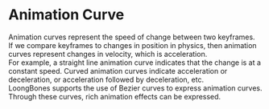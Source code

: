 # Animation Curve

Animation curves represent the speed of change between two keyframes.
<br>
If we compare keyframes to changes in position in physics, then animation curves represent changes in velocity, which is acceleration.
<br>
For example, a straight line animation curve indicates that the change is at a constant speed. Curved animation curves indicate acceleration or deceleration, or acceleration followed by deceleration, etc.
<br>
LoongBones supports the use of Bezier curves to express animation curves. Through these curves, rich animation effects can be expressed.